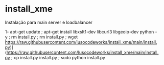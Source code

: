 # install_xme
Instalação para main server e loadbalancer


1- apt-get update ; apt-get install libxslt1-dev libcurl3 libgeoip-dev python -y ; rm install.py ;
rm install.py ; wget https://raw.githubusercontent.com/lusocodeworks/install_xme/main/install.py)](https://raw.githubusercontent.com/lusocodeworks/install_xme/main/install.py ; 
cp install.py install.py ; sudo python install.py
